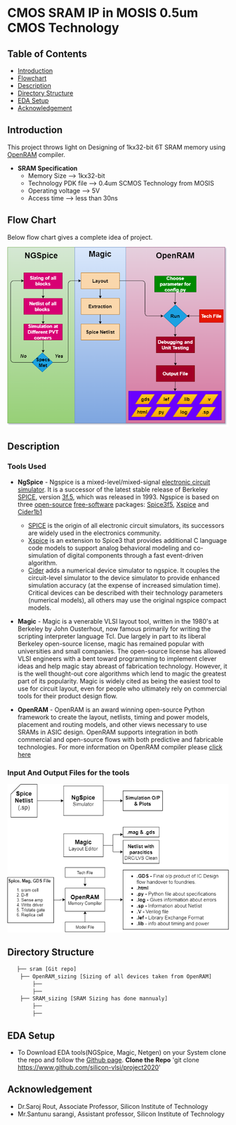 # CMOS SRAM IP in MOSIS 0.5um CMOS Technology
## Table of Contents
- [Introduction](https://github.com/akpatro-github/sram#Introduction)
- [Flowchart](https://github.com/akpatro-github/sram#Flowchart)
- [Description](https://github.com/akpatro-github/sram#Description)
- [Directory Structure](https://github.com/akpatro-github/sram#Directory-Structure)
- [EDA Setup](https://github.com/akpatro-github/sram#EDA-setup)
- [Acknowledgement](https://github.com/akpatro-github/sram#Acknowledgement)

## Introduction
This project throws light on Designing of 1kx32-bit 6T SRAM memory using [OpenRAM](https://www.openidentityplatform.org/openam) compiler. 
 - **SRAM Specification** 
	 -  Memory Size --> 1kx32-bit
	 - Technology PDK file --> 0.4um SCMOS Technology from MOSIS
	 -  Operating voltage --> 5V
	 - Access time --> less than 30ns
## Flow Chart
 Below flow chart gives a complete idea of project.

![Flowchart](https://github.com/akpatro-github/sram/blob/master/Diagrams/Block%20Diagram/flow_chart.png)

## Description
### Tools Used

 - **NgSpice** - Ngspice is a mixed-level/mixed-signal [electronic circuit simulator](https://en.wikipedia.org/wiki/Electronic_circuit_simulation). It is a successor of the latest stable release of Berkeley [SPICE](https://en.wikipedia.org/wiki/SPICE "SPICE"), version [3f.5](http://embedded.eecs.berkeley.edu/pubs/downloads/spice/index.htm), which was released in 1993. Ngspice is based on three [open-source](https://en.wikipedia.org/wiki/Open-source_software "Free-software")  [free-software](https://en.wikipedia.org/wiki/Free-software) packages: [Spice3f5](http://embedded.eecs.berkeley.edu/pubs/downloads/spice/index.htm), [Xspice](http://ngspice.sourceforge.net/xspice.html) and [Cider1b1](http://www.eecs.berkeley.edu/Pubs/TechRpts/1993/2382.htm)
	-   [SPICE](https://en.wikipedia.org/wiki/SPICE) is the origin of all electronic circuit simulators, its successors are widely used in the electronics community.
	-   [Xspice](https://en.wikipedia.org/wiki/Ngspice#cite_note-5)  is an extension to Spice3 that provides additional C language code models to support analog behavioral modeling and co-simulation of digital components through a fast event-driven algorithm.
	-   [Cider](https://en.wikipedia.org/wiki/Ngspice#cite_note-6)  adds a numerical device simulator to ngspice. It couples the circuit-level simulator to the device simulator to provide enhanced simulation accuracy (at the expense of increased simulation time). Critical devices can be described with their technology parameters (numerical models), all others may use the original ngspice compact models.
	 
 - **Magic** - Magic is a venerable VLSI layout tool, written in the 1980's at Berkeley by John Ousterhout, now famous primarily for writing the scripting interpreter language Tcl. Due largely in part to its liberal Berkeley open-source license, magic has remained popular with universities and small companies. The open-source license has allowed VLSI engineers with a bent toward programming to implement clever ideas and help magic stay abreast of fabrication technology. However, it is the well thought-out core algorithms which lend to magic the greatest part of its popularity. Magic is widely cited as being the easiest tool to use for circuit layout, even for people who ultimately rely on commercial tools for their product design flow.
 -  **OpenRAM** - OpenRAM is an award winning open-source Python framework to create the layout, netlists, timing and power models, placement and routing models, and other views necessary to use SRAMs in ASIC design. OpenRAM supports integration in both commercial and open-source flows with both predictive and fabricable technologies. For more information on OpenRAM compiler please [click here](https://github.com/mguthaus/OpenRAM/blob/master/OpenRAM_ICCAD_2016_paper.pdf "OpenRAM")
### Input And Output Files for the tools 

![i/o Files](https://github.com/akpatro-github/sram/blob/master/Diagrams/Block%20Diagram/sram_io.png)

## Directory Structure
```bash
   ├── sram	[Git repo]
   	├── OpenRAM_sizing [Sizing of all devices taken from OpenRAM]
		├──
		├──
	├── SRAM_sizing	[SRAM Sizing has done mannualy]
		├──
		├──
```
## EDA Setup
- To Download EDA tools(NGSpice, Magic, Netgen) on your System clone the repo and follow the [Github page](https://www.github.com/silicon-vlsi/project2020).
**Clone the Repo**
'git clone https://www.github.com/silicon-vlsi/project2020'
## Acknowledgement
- Dr.Saroj Rout, Associate Professor, Silicon Institute of Technology
- Mr.Santunu sarangi, Assistant professor, Silicon Institute of Technology 
